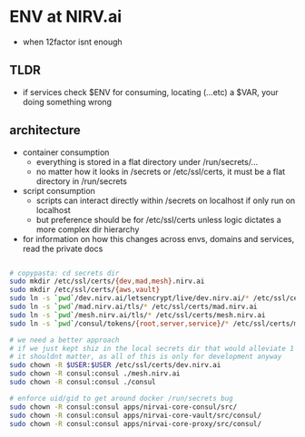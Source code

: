 # ENV at NIRV.ai

- when 12factor isnt enough

## TLDR

- if services check $ENV for consuming, locating (...etc) a $VAR, your doing something wrong

## architecture

- container consumption
  - everything is stored in a flat directory under /run/secrets/...
  - no matter how it looks in /secrets or /etc/ssl/certs, it must be a flat directory in /run/secrets
- script consumption
  - scripts can interact directly within /secrets on localhost if only run on localhost
  - but preference should be for /etc/ssl/certs unless logic dictates a more complex dir hierarchy
- for information on how this changes across envs, domains and services, read the private docs

```sh

# copypasta: cd secrets dir
sudo mkdir /etc/ssl/certs/{dev,mad,mesh}.nirv.ai
sudo mkdir /etc/ssl/certs/{aws,vault}
sudo ln -s `pwd`/dev.nirv.ai/letsencrypt/live/dev.nirv.ai/* /etc/ssl/certs/dev.nirv.ai
sudo ln -s `pwd`/mad.nirv.ai/tls/* /etc/ssl/certs/mad.nirv.ai
sudo ln -s `pwd`/mesh.nirv.ai/tls/* /etc/ssl/certs/mesh.nirv.ai
sudo ln -s `pwd`/consul/tokens/{root,server,service}/* /etc/ssl/certs/mesh.nirv.ai

# we need a better approach
# if we just kept shiz in the local secrets dir that would alleviate 1 level of these
# it shouldnt matter, as all of this is only for development anyway
sudo chown -R $USER:$USER /etc/ssl/certs/dev.nirv.ai
sudo chown -R consul:consul ./mesh.nirv.ai
sudo chown -R consul:consul ./consul

# enforce uid/gid to get around docker /run/secrets bug
sudo chown -R consul:consul apps/nirvai-core-consul/src/
sudo chown -R consul:consul apps/nirvai-core-vault/src/consul/
sudo chown -R consul:consul apps/nirvai-core-proxy/src/consul/
```
